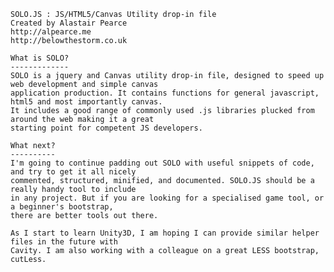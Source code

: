 	SOLO.JS : JS/HTML5/Canvas Utility drop-in file
	Created by Alastair Pearce
	http://alpearce.me
	http://belowthestorm.co.uk
		
	What is SOLO?
	-------------
	SOLO is a jquery and Canvas utility drop-in file, designed to speed up web development and simple canvas
	application production. It contains functions for general javascript, html5 and most importantly canvas.
	It includes a good range of commonly used .js libraries plucked from around the web making it a great 
	starting point for competent JS developers.
		
	What next?
	----------
	I'm going to continue padding out SOLO with useful snippets of code, and try to get it all nicely
	commented, structured, minified, and documented. SOLO.JS should be a really handy tool to include
	in any project. But if you are looking for a specialised game tool, or a beginner's bootstrap, 
	there are better tools out there.
	
	As I start to learn Unity3D, I am hoping I can provide similar helper files in the future with
	Cavity. I am also working with a colleague on a great LESS bootstrap, cutLess.
